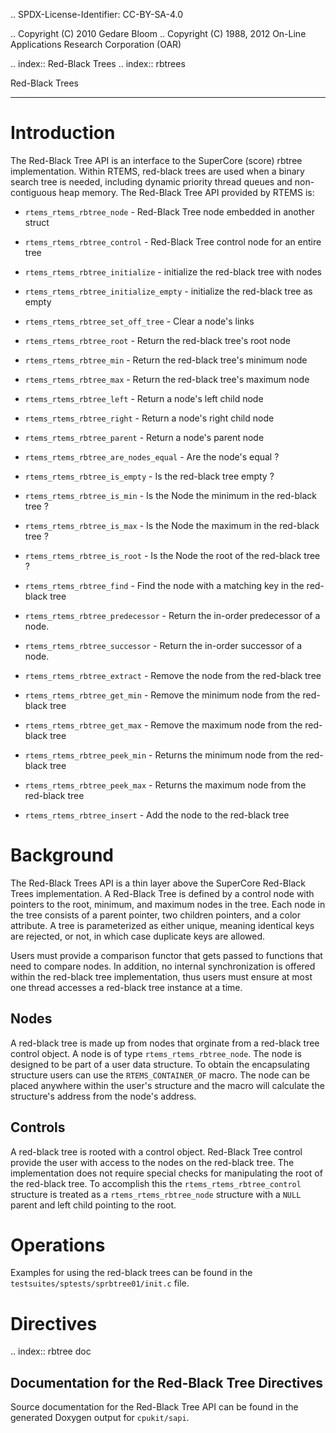 .. SPDX-License-Identifier: CC-BY-SA-4.0

.. Copyright (C) 2010 Gedare Bloom
.. Copyright (C) 1988, 2012 On-Line Applications Research Corporation (OAR)

.. index:: Red-Black Trees
.. index:: rbtrees

Red-Black Trees
***************

Introduction
============

The Red-Black Tree API is an interface to the SuperCore (score) rbtree
implementation. Within RTEMS, red-black trees are used when a binary search
tree is needed, including dynamic priority thread queues and non-contiguous
heap memory. The Red-Black Tree API provided by RTEMS is:

- ``rtems_rtems_rbtree_node`` - Red-Black Tree node embedded in another struct

- ``rtems_rtems_rbtree_control`` - Red-Black Tree control node for an entire tree

- ``rtems_rtems_rbtree_initialize`` - initialize the red-black tree with nodes

- ``rtems_rtems_rbtree_initialize_empty`` - initialize the red-black tree as empty

- ``rtems_rtems_rbtree_set_off_tree`` - Clear a node's links

- ``rtems_rtems_rbtree_root`` - Return the red-black tree's root node

- ``rtems_rtems_rbtree_min`` - Return the red-black tree's minimum node

- ``rtems_rtems_rbtree_max`` - Return the red-black tree's maximum node

- ``rtems_rtems_rbtree_left`` - Return a node's left child node

- ``rtems_rtems_rbtree_right`` - Return a node's right child node

- ``rtems_rtems_rbtree_parent`` - Return a node's parent node

- ``rtems_rtems_rbtree_are_nodes_equal`` - Are the node's equal ?

- ``rtems_rtems_rbtree_is_empty`` - Is the red-black tree empty ?

- ``rtems_rtems_rbtree_is_min`` - Is the Node the minimum in the red-black tree ?

- ``rtems_rtems_rbtree_is_max`` - Is the Node the maximum in the red-black tree ?

- ``rtems_rtems_rbtree_is_root`` - Is the Node the root of the red-black tree ?

- ``rtems_rtems_rbtree_find`` - Find the node with a matching key in the red-black tree

- ``rtems_rtems_rbtree_predecessor`` - Return the in-order predecessor of a node.

- ``rtems_rtems_rbtree_successor`` - Return the in-order successor of a node.

- ``rtems_rtems_rbtree_extract`` - Remove the node from the red-black tree

- ``rtems_rtems_rbtree_get_min`` - Remove the minimum node from the red-black tree

- ``rtems_rtems_rbtree_get_max`` - Remove the maximum node from the red-black tree

- ``rtems_rtems_rbtree_peek_min`` - Returns the minimum node from the red-black tree

- ``rtems_rtems_rbtree_peek_max`` - Returns the maximum node from the red-black tree

- ``rtems_rtems_rbtree_insert`` - Add the node to the red-black tree

Background
==========

The Red-Black Trees API is a thin layer above the SuperCore Red-Black Trees
implementation. A Red-Black Tree is defined by a control node with pointers to
the root, minimum, and maximum nodes in the tree. Each node in the tree
consists of a parent pointer, two children pointers, and a color attribute.  A
tree is parameterized as either unique, meaning identical keys are rejected, or
not, in which case duplicate keys are allowed.

Users must provide a comparison functor that gets passed to functions that need
to compare nodes. In addition, no internal synchronization is offered within
the red-black tree implementation, thus users must ensure at most one thread
accesses a red-black tree instance at a time.

Nodes
-----

A red-black tree is made up from nodes that orginate from a red-black tree
control object. A node is of type ``rtems_rtems_rbtree_node``. The node is
designed to be part of a user data structure. To obtain the encapsulating
structure users can use the ``RTEMS_CONTAINER_OF`` macro.  The node can be
placed anywhere within the user's structure and the macro will calculate the
structure's address from the node's address.

Controls
--------

A red-black tree is rooted with a control object. Red-Black Tree control
provide the user with access to the nodes on the red-black tree.  The
implementation does not require special checks for manipulating the root of the
red-black tree. To accomplish this the ``rtems_rtems_rbtree_control`` structure
is treated as a ``rtems_rtems_rbtree_node`` structure with a ``NULL`` parent
and left child pointing to the root.

Operations
==========

Examples for using the red-black trees can be found in the
``testsuites/sptests/sprbtree01/init.c`` file.

Directives
==========

.. index:: rbtree doc

Documentation for the Red-Black Tree Directives
-----------------------------------------------

Source documentation for the Red-Black Tree API can be found in the generated
Doxygen output for ``cpukit/sapi``.
